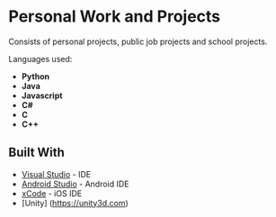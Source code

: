 # Personal Work and Projects

Consists of personal projects, public job projects and school projects.

Languages used:
* **Python**
* **Java**
* **Javascript**
* **C#**
* **C**
* **C++**

## Built With

* [Visual Studio](https://visualstudio.microsoft.com) - IDE
* [Android Studio](https://developer.android.com/studio/?gclid=Cj0KCQiAjszhBRDgARIsAH8Kgvd4H2_3KIGQ5wxug641UrV0mjVwcormroGeoE7eF5HdbYQSHne9OycaAtAMEALw_wcB) - Android IDE
* [xCode](https://developer.apple.com/xcode/ide/) - iOS IDE
* [Unity] (https://unity3d.com)


